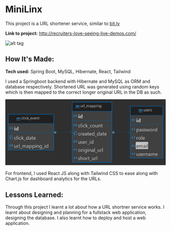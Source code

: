 # MiniLinx
This project is a URL shortener service, similar to [bit.ly](https://bitly.com/)

**Link to project:** http://recruiters-love-seeing-live-demos.com/

![alt tag](http://placecorgi.com/1200/650)

## How It's Made:

**Tech used:** Spring Boot, MySQL, Hibernate, React, Tailwind 

I used a Springboot backend with Hibernate and MySQL as ORM and database respectively. Shortened URL was generated using  random keys which is then mapped to the correct longer original URL in the DB as such.

![alt text](urlshortnerdb.png)

For frontend, I used React JS along with Tailwind CSS to ease along with Chart.js for dashboard analytics for the URLs.
<!-- ## Optimizations
*(optional)*

You don't have to include this section but interviewers *love* that you can not only deliver a final product that looks great but also functions efficiently. Did you write something then refactor it later and the result was 5x faster than the original implementation? Did you cache your assets? Things that you write in this section are **GREAT** to bring up in interviews and you can use this section as reference when studying for technical interviews! -->

## Lessons Learned:

Through this project I learnt a lot about how a URL shortner service works. I learnt about designing and planning for a fullstack web application, designing the database. I also learnt how to deploy and host a web application.





